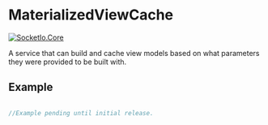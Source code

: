 # MaterializedViewCache
[![SocketIo.Core](https://img.shields.io/nuget/v/MaterializedViewCache.svg?maxAge=2592000)](https://www.nuget.org/packages/MaterializedViewCache/)

A service that can build and cache view models based on what parameters they were provided to be built with.

## Example

```csharp

//Example pending until initial release.

```